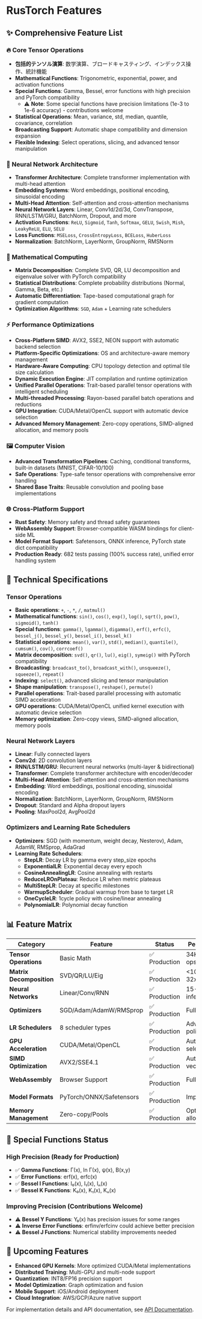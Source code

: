 # RusTorch Features

## ✨ Comprehensive Feature List

### 🔥 Core Tensor Operations
- **包括的テンソル演算**: 数学演算、ブロードキャスティング、インデックス操作、統計機能
- **Mathematical Functions**: Trigonometric, exponential, power, and activation functions
- **Special Functions**: Gamma, Bessel, error functions with high precision and PyTorch compatibility
  - ⚠️ **Note**: Some special functions have precision limitations (1e-3 to 1e-6 accuracy) - contributions welcome
- **Statistical Operations**: Mean, variance, std, median, quantile, covariance, correlation
- **Broadcasting Support**: Automatic shape compatibility and dimension expansion
- **Flexible Indexing**: Select operations, slicing, and advanced tensor manipulation

### 🤖 Neural Network Architecture
- **Transformer Architecture**: Complete transformer implementation with multi-head attention
- **Embedding Systems**: Word embeddings, positional encoding, sinusoidal encoding
- **Multi-Head Attention**: Self-attention and cross-attention mechanisms
- **Neural Network Layers**: Linear, Conv1d/2d/3d, ConvTranspose, RNN/LSTM/GRU, BatchNorm, Dropout, and more
- **Activation Functions**: `ReLU`, `Sigmoid`, `Tanh`, `Softmax`, `GELU`, `Swish`, `Mish`, `LeakyReLU`, `ELU`, `SELU`
- **Loss Functions**: `MSELoss`, `CrossEntropyLoss`, `BCELoss`, `HuberLoss`
- **Normalization**: BatchNorm, LayerNorm, GroupNorm, RMSNorm

### 🧮 Mathematical Computing
- **Matrix Decomposition**: Complete SVD, QR, LU decomposition and eigenvalue solver with PyTorch compatibility
- **Statistical Distributions**: Complete probability distributions (Normal, Gamma, Beta, etc.)
- **Automatic Differentiation**: Tape-based computational graph for gradient computation
- **Optimization Algorithms**: `SGD`, `Adam` + Learning rate schedulers

### ⚡ Performance Optimizations
- **Cross-Platform SIMD**: AVX2, SSE2, NEON support with automatic backend selection
- **Platform-Specific Optimizations**: OS and architecture-aware memory management
- **Hardware-Aware Computing**: CPU topology detection and optimal tile size calculation
- **Dynamic Execution Engine**: JIT compilation and runtime optimization
- **Unified Parallel Operations**: Trait-based parallel tensor operations with intelligent scheduling
- **Multi-threaded Processing**: Rayon-based parallel batch operations and reductions
- **GPU Integration**: CUDA/Metal/OpenCL support with automatic device selection
- **Advanced Memory Management**: Zero-copy operations, SIMD-aligned allocation, and memory pools

### 🖼️ Computer Vision
- **Advanced Transformation Pipelines**: Caching, conditional transforms, built-in datasets (MNIST, CIFAR-10/100)
- **Safe Operations**: Type-safe tensor operations with comprehensive error handling
- **Shared Base Traits**: Reusable convolution and pooling base implementations

### 🌐 Cross-Platform Support
- **Rust Safety**: Memory safety and thread safety guarantees
- **WebAssembly Support**: Browser-compatible WASM bindings for client-side ML
- **Model Format Support**: Safetensors, ONNX inference, PyTorch state dict compatibility
- **Production Ready**: 682 tests passing (100% success rate), unified error handling system

## 🔧 Technical Specifications

### Tensor Operations
- **Basic operations**: `+`, `-`, `*`, `/`, `matmul()`
- **Mathematical functions**: `sin()`, `cos()`, `exp()`, `log()`, `sqrt()`, `pow()`, `sigmoid()`, `tanh()`
- **Special functions**: `gamma()`, `lgamma()`, `digamma()`, `erf()`, `erfc()`, `bessel_j()`, `bessel_y()`, `bessel_i()`, `bessel_k()`
- **Statistical operations**: `mean()`, `var()`, `std()`, `median()`, `quantile()`, `cumsum()`, `cov()`, `corrcoef()`
- **Matrix decomposition**: `svd()`, `qr()`, `lu()`, `eig()`, `symeig()` with PyTorch compatibility
- **Broadcasting**: `broadcast_to()`, `broadcast_with()`, `unsqueeze()`, `squeeze()`, `repeat()`
- **Indexing**: `select()`, advanced slicing and tensor manipulation
- **Shape manipulation**: `transpose()`, `reshape()`, `permute()`
- **Parallel operations**: Trait-based parallel processing with automatic SIMD acceleration
- **GPU operations**: CUDA/Metal/OpenCL unified kernel execution with automatic device selection
- **Memory optimization**: Zero-copy views, SIMD-aligned allocation, memory pools

### Neural Network Layers
- **Linear**: Fully connected layers
- **Conv2d**: 2D convolution layers
- **RNN/LSTM/GRU**: Recurrent neural networks (multi-layer & bidirectional)
- **Transformer**: Complete transformer architecture with encoder/decoder
- **Multi-Head Attention**: Self-attention and cross-attention mechanisms
- **Embedding**: Word embeddings, positional encoding, sinusoidal encoding
- **Normalization**: BatchNorm, LayerNorm, GroupNorm, RMSNorm
- **Dropout**: Standard and Alpha dropout layers
- **Pooling**: MaxPool2d, AvgPool2d

### Optimizers and Learning Rate Schedulers
- **Optimizers**: SGD (with momentum, weight decay, Nesterov), Adam, AdamW, RMSprop, AdaGrad
- **Learning Rate Schedulers**:
  - **StepLR**: Decay LR by gamma every step_size epochs
  - **ExponentialLR**: Exponential decay every epoch
  - **CosineAnnealingLR**: Cosine annealing with restarts
  - **ReduceLROnPlateau**: Reduce LR when metric plateaus
  - **MultiStepLR**: Decay at specific milestones
  - **WarmupScheduler**: Gradual warmup from base to target LR
  - **OneCycleLR**: 1cycle policy with cosine/linear annealing
  - **PolynomialLR**: Polynomial decay function

## 📊 Feature Matrix

| Category | Feature | Status | Performance |
|----------|---------|--------|-------------|
| **Tensor Operations** | Basic Math | ✅ Production | 34K-2.3M ops/sec |
| **Matrix Decomposition** | SVD/QR/LU/Eig | ✅ Production | <10μs for 32x32 |
| **Neural Networks** | Linear/Conv/RNN | ✅ Production | 15-60 inferences/sec |
| **Optimizers** | SGD/Adam/AdamW/RMSprop | ✅ Production | Full feature set |
| **LR Schedulers** | 8 scheduler types | ✅ Production | Advanced policies |
| **GPU Acceleration** | CUDA/Metal/OpenCL | ✅ Production | Auto device selection |
| **SIMD Optimization** | AVX2/SSE4.1 | ✅ Production | Automatic vectorization |
| **WebAssembly** | Browser Support | ✅ Production | Full feature set |
| **Model Formats** | PyTorch/ONNX/Safetensors | ✅ Production | Import/Export |
| **Memory Management** | Zero-copy/Pools | ✅ Production | Optimized allocation |

## 🎯 Special Functions Status

### High Precision (Ready for Production)
- ✅ **Gamma Functions**: Γ(x), ln Γ(x), ψ(x), B(x,y)
- ✅ **Error Functions**: erf(x), erfc(x)
- ✅ **Bessel I Functions**: I₀(x), I₁(x), Iₙ(x)
- ✅ **Bessel K Functions**: K₀(x), K₁(x), Kₙ(x)

### Improving Precision (Contributions Welcome)
- ⚠️ **Bessel Y Functions**: Y₀(x) has precision issues for some ranges
- ⚠️ **Inverse Error Functions**: erfinv/erfcinv could achieve better precision
- ⚠️ **Bessel J Functions**: Numerical stability improvements needed

## 🚀 Upcoming Features

- **Enhanced GPU Kernels**: More optimized CUDA/Metal implementations
- **Distributed Training**: Multi-GPU and multi-node support
- **Quantization**: INT8/FP16 precision support
- **Model Optimization**: Graph optimization and fusion
- **Mobile Support**: iOS/Android deployment
- **Cloud Integration**: AWS/GCP/Azure native support

For implementation details and API documentation, see [API Documentation](https://docs.rs/rustorch).